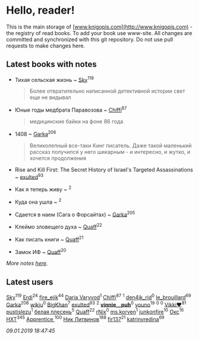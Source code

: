 # Hello, reader!
This is the main storage of [www.knigopis.com](http://www.knigopis.com) - the registry of read books.
To add your book use www-site. All changes are committed and synchronized with this git repository.
Do not use pull requests to make changes here.


## Latest books with notes
* Тихая сельская жизнь ~ [Sky](users/118/118049897850017649660-google)<sup>119</sup>
    > Более отвратительно написанной детективной истории свет еще не видывал

* Юные годы медбрата Паравозова ~ [Chiffi](users/105/105831994080785626680-google)<sup>87</sup>
    > медицинские байки на фоне 86 года

* 1408 ~ [Garka](users/115/115753719718250012620-google)<sup>206</sup>
    > Великолепный все-таки Кинг писатель. Даже такой маленький рассказ получился у него шикарным - и интересно, и жутко, и хочется продолжения

* Rise and Kill First: The Secret History of Israel's Targeted Assassinations ~ [exulted](users/100/100599204551896265722-google)<sup>93</sup>

* Как я теперь живу ~ [](users/262/262062207519652-facebook)<sup>2</sup>

* Куда она ушла ~ [](users/262/262062207519652-facebook)<sup>2</sup>

* Сдается в наем (Сага о Форсайтах) ~ [Garka](users/115/115753719718250012620-google)<sup>205</sup>

* Клеймо зловещего духа ~ [Quaff](users/122/12267158-vkontakte)<sup>22</sup>

* Как писать книги ~ [Quaff](users/122/12267158-vkontakte)<sup>21</sup>

* Замок ИФ ~ [Quaff](users/122/12267158-vkontakte)<sup>20</sup>


_More notes [here](latest_books_with_notes.md)._


## Latest users
[Sky](users/118/118049897850017649660-google)<sup>119</sup> 
[Erdi](users/104/104289450206538776186-googleplus)<sup>24</sup> 
[fire_ejik](users/329/32903202-vkontakte)<sup>44</sup> 
[Daria Varyvod](users/829/829893410524253-facebook)<sup>1</sup> 
[Chiffi](users/105/105831994080785626680-google)<sup>87</sup> 
[](users/232/2323247454404300-facebook)<sup>1</sup> 
[den4ik_rid](users/168/168389194-vkontakte)<sup>0</sup> 
[le_brouillard](users/133/13330781-vkontakte)<sup>69</sup> 
[Garka](users/115/115753719718250012620-google)<sup>206</sup> 
[wikju](users/107/107255524402462322556-google)<sup>0</sup> 
[BigKhan](users/117/117259947-yandex)<sup>7</sup> 
[exulted](users/100/100599204551896265722-google)<sup>93</sup> 
[](users/262/262062207519652-facebook)<sup>2</sup> 
[__vinnie__puh__](users/103/103918575476473107387-google)<sup>0</sup> 
[youno](users/302/302928912-vkontakte)<sup>19</sup> 
[](users/112/112326851664283893307-google)<sup>0</sup> 
[](users/112/112326851664283893307-googleplus)<sup>0</sup> 
[Vikki❤️](users/178/17876169737876636605-mailru)<sup>81</sup> 
[pustislezu](users/447/447379125-vkontakte)<sup>1</sup> 
[белая плесень](users/104/104448632954411726505-google)<sup>5</sup> 
[Quaff](users/122/12267158-vkontakte)<sup>22</sup> 
[rNix](users/227/22742452-yandex)<sup>0</sup> 
[ms.korven](users/192/192121371-vkontakte)<sup>1</sup> 
[junkonfire](users/260/260337584-vkontakte)<sup>10</sup> 
[Окс](users/102/102536471289425216982-google)<sup>16</sup> 
[HXT](users/100/100002563462782-facebook)<sup>345</sup> 
[Apprentice ](users/528/52821952-vkontakte)<sup>100</sup> 
[Ник Литвинов](users/241/241974816-vkontakte)<sup>188</sup> 
[fir137](users/176/176805114-yandex)<sup>21</sup> 
[katrinvredina](users/233/2336755-vkontakte)<sup>69</sup> 


_09.01.2019 18:47:45_
